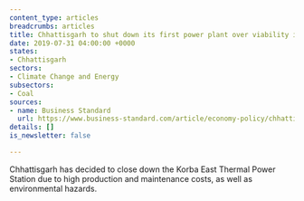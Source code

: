 ```yaml
---
content_type: articles
breadcrumbs: articles
title: Chhattisgarh to shut down its first power plant over viability issues
date: 2019-07-31 04:00:00 +0000
states:
- Chhattisgarh
sectors:
- Climate Change and Energy
subsectors:
- Coal
sources:
- name: Business Standard
  url: https://www.business-standard.com/article/economy-policy/chhattisgarh-to-shut-down-its-first-power-plant-over-viability-issues-119072300957_1.html
details: []
is_newsletter: false

---
```

Chhattisgarh has decided to close down the Korba East Thermal Power Station due to high production and maintenance costs, as well as environmental hazards.
